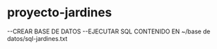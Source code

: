 # proyecto-jardines

--CREAR BASE DE DATOS
--EJECUTAR SQL CONTENIDO EN ~/base de datos/sql-jardines.txt

